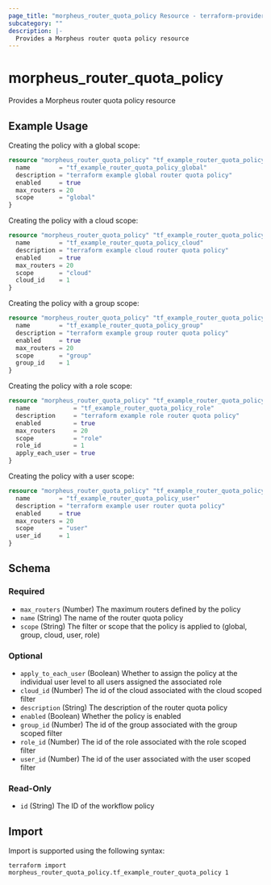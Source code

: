 ```yaml
---
page_title: "morpheus_router_quota_policy Resource - terraform-provider-morpheus"
subcategory: ""
description: |-
  Provides a Morpheus router quota policy resource
---
```


# morpheus_router_quota_policy

Provides a Morpheus router quota policy resource

## Example Usage

Creating the policy with a global scope:

```terraform
resource "morpheus_router_quota_policy" "tf_example_router_quota_policy_global" {
  name        = "tf_example_router_quota_policy_global"
  description = "terraform example global router quota policy"
  enabled     = true
  max_routers = 20
  scope       = "global"
}
```

Creating the policy with a cloud scope:

```terraform
resource "morpheus_router_quota_policy" "tf_example_router_quota_policy_cloud" {
  name        = "tf_example_router_quota_policy_cloud"
  description = "terraform example cloud router quota policy"
  enabled     = true
  max_routers = 20
  scope       = "cloud"
  cloud_id    = 1
}
```

Creating the policy with a group scope:

```terraform
resource "morpheus_router_quota_policy" "tf_example_router_quota_policy_group" {
  name        = "tf_example_router_quota_policy_group"
  description = "terraform example group router quota policy"
  enabled     = true
  max_routers = 20
  scope       = "group"
  group_id    = 1
}
```

Creating the policy with a role scope:

```terraform
resource "morpheus_router_quota_policy" "tf_example_router_quota_policy_role" {
  name            = "tf_example_router_quota_policy_role"
  description     = "terraform example role router quota policy"
  enabled         = true
  max_routers     = 20
  scope           = "role"
  role_id         = 1
  apply_each_user = true
}
```

Creating the policy with a user scope:

```terraform
resource "morpheus_router_quota_policy" "tf_example_router_quota_policy_user" {
  name        = "tf_example_router_quota_policy_user"
  description = "terraform example user router quota policy"
  enabled     = true
  max_routers = 20
  scope       = "user"
  user_id     = 1
}
```

<!-- schema generated by tfplugindocs -->
## Schema

### Required

- `max_routers` (Number) The maximum routers defined by the policy
- `name` (String) The name of the router quota policy
- `scope` (String) The filter or scope that the policy is applied to (global, group, cloud, user, role)

### Optional

- `apply_to_each_user` (Boolean) Whether to assign the policy at the individual user level to all users assigned the associated role
- `cloud_id` (Number) The id of the cloud associated with the cloud scoped filter
- `description` (String) The description of the router quota policy
- `enabled` (Boolean) Whether the policy is enabled
- `group_id` (Number) The id of the group associated with the group scoped filter
- `role_id` (Number) The id of the role associated with the role scoped filter
- `user_id` (Number) The id of the user associated with the user scoped filter

### Read-Only

- `id` (String) The ID of the workflow policy

## Import

Import is supported using the following syntax:

```shell
terraform import morpheus_router_quota_policy.tf_example_router_quota_policy 1
```
